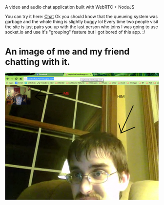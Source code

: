 A video and audio chat application built with WebRTC + NodeJS

You can try it here: <a href="captochat.herokuapp.com">Chat</a>
Ok you should know that the queueing system was garbage and the whole thing is slightly buggy lol
Every time two people visit the site is just pairs you up with the last person who joins
I was going to use socket.io and use it's "grouping" feature but I got bored of this app. :/

<h1>An image of me and my friend chatting with it.</h1>
<img src="firstChat.png"></img>
